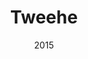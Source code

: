 ---
layout: project
type: project
published: true
image: images/tweehe.png
title: Tweehe
permalink: projects/tweehe
date: 2015
labels:
  - Web
  - Twitter Crawling
summary: WebApp yang melakukan ekstraksi informasi dengan tema tertentu yang diambil dari post Twitter. Memanfaatkan algoritma string matching.
---